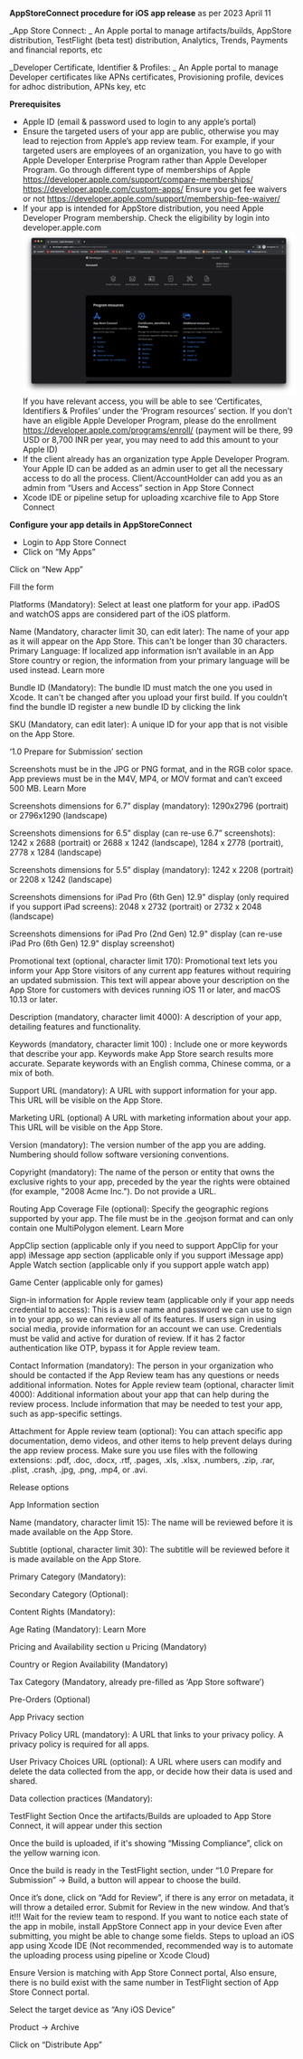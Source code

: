 **AppStoreConnect procedure for iOS app release**
as per 2023 April 11

_App Store Connect: _
An Apple portal to manage artifacts/builds, AppStore distribution, TestFlight (beta test) distribution, Analytics, Trends, Payments and financial reports, etc

_Developer Certificate, Identifier & Profiles: _
An Apple portal to manage Developer certificates like APNs certificates, Provisioning profile, devices for adhoc distribution, APNs key, etc

**Prerequisites**
* Apple ID (email & password used to login to any apple’s portal)
* Ensure the targeted users of your app are public, otherwise you may lead to rejection from Apple’s app review team. For example, if your targeted users are employees of an organization, you have to go with Apple Developer Enterprise Program rather than Apple Developer Program.
Go through different type of memberships of Apple
https://developer.apple.com/support/compare-memberships/
https://developer.apple.com/custom-apps/
Ensure you get fee waivers or not
https://developer.apple.com/support/membership-fee-waiver/
* If your app is intended for AppStore distribution, you need Apple Developer Program membership. Check the eligibility by login into developer.apple.com
![Image description](developer_apple_landing_page.png)
If you have relevant access, you will be able to see ‘Certificates, Identifiers & Profiles’ under the ‘Program resources’ section.
If you don’t have an eligible Apple Developer Program, please do the enrollment https://developer.apple.com/programs/enroll/ (payment will be there, 99 USD or 8,700 INR per year, you may need to add this amount to your Apple ID)
* If the client already has an organization type Apple Developer Program. Your Apple ID can be added as an admin user to get all the necessary access to do all the process. Client/AccountHolder can add you as an admin from “Users and Access” section in App Store Connect
* Xcode IDE or pipeline setup for uploading xcarchive file to App Store Connect



**Configure your app details in AppStoreConnect**
* Login to App Store Connect
* Click on “My Apps”




Click on “New App”


Fill the form


Platforms (Mandatory): Select at least one platform for your app. iPadOS and watchOS apps are considered part of the iOS platform.


Name (Mandatory, character limit 30, can edit later): The name of your app as it will appear on the App Store. This can't be longer than 30 characters.
Primary Language: If localized app information isn’t available in an App Store country or region, the information from your primary language will be used instead. Learn more


Bundle ID (Mandatory): The bundle ID must match the one you used in Xcode. It can't be changed after you upload your first build. If you couldn’t find the bundle ID register a new bundle ID by clicking the link


SKU (Mandatory, can edit later): A unique ID for your app that is not visible on the App Store.


‘1.0 Prepare for Submission’ section




Screenshots must be in the JPG or PNG format, and in the RGB color space. App previews must be in the M4V, MP4, or MOV format and can’t exceed 500 MB. Learn More


Screenshots dimensions for 6.7” display (mandatory): 1290x2796 (portrait) or 2796x1290 (landscape)





Screenshots dimensions for 6.5” display (can re-use 6.7” screenshots): 1242 x 2688 (portrait) or 2688 x 1242 (landscape), 1284 x 2778 (portrait), 2778 x 1284 (landscape)



Screenshots dimensions for 5.5” display (mandatory): 1242 x 2208 (portrait) or 2208 x 1242 (landscape)



Screenshots dimensions for iPad Pro (6th Gen) 12.9" display (only required if you support iPad screens): 2048 x 2732 (portrait) or 2732 x 2048 (landscape)



Screenshots dimensions for iPad Pro (2nd Gen) 12.9" display (can re-use iPad Pro (6th Gen) 12.9" display screenshot)

Promotional text (optional, character limit 170): 
Promotional text lets you inform your App Store visitors of any current app features without requiring an updated submission. This text will appear above your description on the App Store for customers with devices running iOS 11 or later, and macOS 10.13 or later.




Description (mandatory, character limit 4000):
A description of your app, detailing features and functionality.


Keywords (mandatory, character limit 100) : 
Include one or more keywords that describe your app. Keywords make App Store search results more accurate. Separate keywords with an English comma, Chinese comma, or a mix of both.


Support URL (mandatory):
A URL with support information for your app. This URL will be visible on the App Store.




Marketing URL (optional)
A URL with marketing information about your app. This URL will be visible on the App Store.


Version (mandatory):
The version number of the app you are adding. Numbering should follow software versioning conventions.


Copyright (mandatory):
The name of the person or entity that owns the exclusive rights to your app, preceded by the year the rights were obtained (for example, "2008 Acme Inc."). Do not provide a URL.


Routing App Coverage File (optional):
Specify the geographic regions supported by your app. The file must be in the .geojson format and can only contain one MultiPolygon element. Learn More


AppClip section (applicable only if you need to support AppClip for your app)
iMessage app section (applicable only if you support iMessage app)
Apple Watch section (applicable only if you support apple watch app)


Game Center (applicable only for games)

Sign-in information for Apple review team (applicable only if your app needs credential to access): This is a user name and password we can use to sign in to your app, so we can review all of its features. If users sign in using social media, provide information for an account we can use. Credentials must be valid and active for duration of review.
If it has 2 factor authentication like OTP, bypass it for Apple review team.

Contact Information (mandatory):
The person in your organization who should be contacted if the App Review team has any questions or needs additional information.
Notes for Apple review team (optional, character limit 4000):
Additional information about your app that can help during the review process. Include information that may be needed to test your app, such as app-specific settings.

Attachment for Apple review team (optional):
You can attach specific app documentation, demo videos, and other items to help prevent delays during the app review process. Make sure you use files with the following extensions: .pdf, .doc, .docx, .rtf, .pages, .xls, .xlsx, .numbers, .zip, .rar, .plist, .crash, .jpg, .png, .mp4, or .avi.


Release options

























App Information section



Name (mandatory, character limit 15): 
The name will be reviewed before it is made available on the App Store.

Subtitle (optional, character limit 30): 
The subtitle will be reviewed before it is made available on the App Store.



















Primary Category (Mandatory):






Secondary Category (Optional):










Content Rights (Mandatory):

Age Rating (Mandatory):
Learn More



















Pricing and Availability section
u
Pricing (Mandatory)
















Country or Region Availability (Mandatory)


Tax Category (Mandatory, already pre-filled as ‘App Store software’)

Pre-Orders (Optional)


App Privacy section

Privacy Policy URL (mandatory): 
A URL that links to your privacy policy. A privacy policy is required for all apps.

User Privacy Choices URL (optional):
A URL where users can modify and delete the data collected from the app, or decide how their data is used and shared.


Data collection practices (Mandatory):
















TestFlight Section
Once the artifacts/Builds are uploaded to App Store Connect, it will appear under this section


Once the build is uploaded, if it's showing “Missing Compliance”, click on the yellow warning icon.




Once the build is ready in the TestFlight section, under “1.0 Prepare for Submission” -> Build, a button will appear to choose the build. 


Once it’s done, click on “Add for Review”, if there is any error on metadata, it will throw a detailed error. 
Submit for Review in the new window. And that’s it!!! Wait for the review team to respond. If you want to notice each state of the app in mobile, install AppStore Connect app in your device
Even after submitting, you might be able to change some fields.
Steps to upload an iOS app using Xcode IDE (Not recommended, recommended way is to automate the uploading process using pipeline or Xcode Cloud)


Ensure Version is matching with App Store Connect portal, Also ensure, there is no build exist with the same number in TestFlight section of App Store Connect portal.


Select the target device as “Any iOS Device”



Product -> Archive


Click on “Distribute App”



